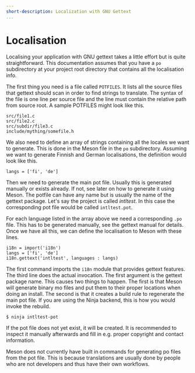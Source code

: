 ```yaml
---
short-description: Localization with GNU Gettext
...
```


# Localisation

Localising your application with GNU gettext takes a little effort but is quite straightforward. This documentation assumes that you have a `po` subdirectory at your project root directory that contains all the localisation info.

The first thing you need is a file called `POTFILES`. It lists all the source files that gettext should scan in order to find strings to translate. The syntax of the file is one line per source file and the line must contain the relative path from source root. A sample POTFILES might look like this.

    src/file1.c
    src/file2.c
    src/subdir/file3.c
    include/mything/somefile.h

We also need to define an array of strings containing all the locales we want to generate. This is done in the Meson file in the `po` subdirectory. Assuming we want to generate Finnish and German localisations, the definition would look like this.

```meson
langs = ['fi', 'de']
```

Then we need to generate the main pot file. Usually this is generated manually or exists already. If not, see later on how to generate it using Meson. The potfile can have any name but is usually the name of the gettext package. Let's say the project is called *intltest*. In this case the corresponding pot file would be called `intltest.pot`.

For each language listed in the array above we need a corresponding `.po` file. This has to be generated manually, see the gettext manual for details. Once we have all this, we can define the localisation to Meson with these lines.

```meson
i18n = import('i18n')
langs = ['fi', 'de']
i18n.gettext('intltest', languages : langs)
```

The first command imports the `i18n` module that provides gettext features. The third line does the actual invocation. The first argument is the gettext package name. This causes two things to happen. The first is that Meson will generate binary mo files and put them to their proper locations when doing an install. The second is that it creates a build rule to regenerate the main pot file. If you are using the Ninja backend, this is how you would invoke the rebuild.

```console
$ ninja intltest-pot
```

If the pot file does not yet exist, it will be created. It is recommended to inspect it manually afterwards and fill in e.g. proper copyright and contact information.

Meson does not currently have built in commands for generating po files from the pot file. This is because translations are usually done by people who are not developers and thus have their own workflows.

